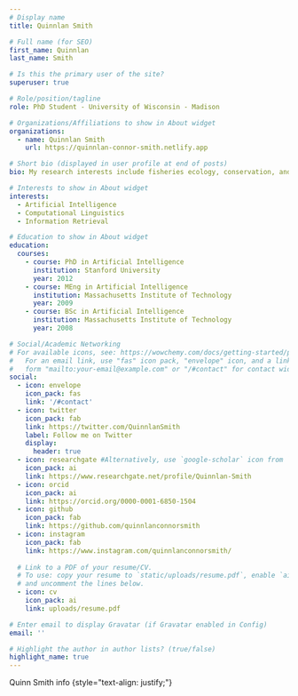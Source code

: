 ```yaml
---
# Display name
title: Quinnlan Smith

# Full name (for SEO)
first_name: Quinnlan
last_name: Smith

# Is this the primary user of the site?
superuser: true

# Role/position/tagline
role: PhD Student - University of Wisconsin - Madison

# Organizations/Affiliations to show in About widget
organizations:
  - name: Quinnlan Smith
    url: https://quinnlan-connor-smith.netlify.app

# Short bio (displayed in user profile at end of posts)
bio: My research interests include fisheries ecology, conservation, and management.

# Interests to show in About widget
interests:
  - Artificial Intelligence
  - Computational Linguistics
  - Information Retrieval

# Education to show in About widget
education:
  courses:
    - course: PhD in Artificial Intelligence
      institution: Stanford University
      year: 2012
    - course: MEng in Artificial Intelligence
      institution: Massachusetts Institute of Technology
      year: 2009
    - course: BSc in Artificial Intelligence
      institution: Massachusetts Institute of Technology
      year: 2008

# Social/Academic Networking
# For available icons, see: https://wowchemy.com/docs/getting-started/page-builder/#icons
#   For an email link, use "fas" icon pack, "envelope" icon, and a link in the
#   form "mailto:your-email@example.com" or "/#contact" for contact widget.
social:
  - icon: envelope
    icon_pack: fas
    link: '/#contact'
  - icon: twitter
    icon_pack: fab
    link: https://twitter.com/QuinnlanSmith
    label: Follow me on Twitter
    display:
      header: true
  - icon: researchgate #Alternatively, use `google-scholar` icon from `ai` icon pack
    icon_pack: ai
    link: https://www.researchgate.net/profile/Quinnlan-Smith
  - icon: orcid
    icon_pack: ai
    link: https://orcid.org/0000-0001-6850-1504
  - icon: github
    icon_pack: fab
    link: https://github.com/quinnlanconnorsmith
  - icon: instagram
    icon_pack: fab
    link: https://www.instagram.com/quinnlanconnorsmith/
    
  # Link to a PDF of your resume/CV.
  # To use: copy your resume to `static/uploads/resume.pdf`, enable `ai` icons in `params.yaml`,
  # and uncomment the lines below.
  - icon: cv
    icon_pack: ai
    link: uploads/resume.pdf

# Enter email to display Gravatar (if Gravatar enabled in Config)
email: ''

# Highlight the author in author lists? (true/false)
highlight_name: true
---
```


Quinn Smith info
{style="text-align: justify;"}
